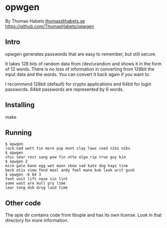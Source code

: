 opwgen
======

By Thomas Habets <thomas@habets.se>  
https://github.com/ThomasHabets/opwgen

Intro
-----
opwgen generates passwords that are easy to remember, but still secure.

It takes 128 bits of random data from /dev/urandom and shows it in the
form of 12 words. There is no loss of information in converting from
128bit the input data and the words. You can convert it back again if
you want to.

I recommend 128bit (default) for crypto applications and 64bit for
login passwords. 64bit passwords are represented by 6 words.

Installing
----------
make

Running
-------

    $ opwgen
    lock nod watt tin more pup mont clay laws coed nibs nibs
    $ opwgen
    chic sear rest sang pow fin otto olga rip true guy kim
    $ opwgen 2
    mice gale bane egg wet mann skew sad kate dog hays tine
    beck otis view fend meal andy fool mana bub leak writ gush
    $ opwgen -b 64 3
    feet unit lift nave sin lint
    some wast are mull pry lime
    lear tong dub drug laud time

Other code
----------
The opie dir contains code from libopie and has its own license. Look in
that directory for more information.
